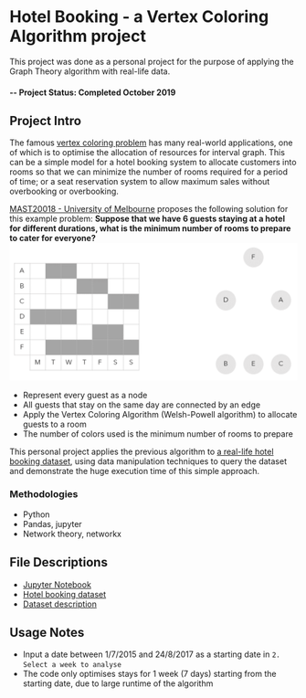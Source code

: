 # Hotel Booking - a Vertex Coloring Algorithm project
This project was done as a personal project for the purpose of applying the Graph Theory algorithm with real-life data.

#### -- Project Status: Completed October 2019

## Project Intro
The famous [vertex coloring problem](http://mathworld.wolfram.com/ChromaticNumber.html) has many real-world applications, one of which is to optimise the allocation of resources for interval graph. This can be a simple model for a hotel booking system to allocate customers into rooms so that we can minimize the number of rooms required for a period of time; or a seat reservation system to allow maximum sales without overbooking or overbooking.

[MAST20018 - University of Melbourne](https://handbook.unimelb.edu.au/2019/subjects/mast20018) proposes the following solution for this example problem: **Suppose that we have 6 guests staying at a hotel for different durations, what is the minimum number of rooms to prepare to cater for everyone?**
![Algorithm Demonstration](https://github.com/danieltpham/hotel-booking-optimisation/blob/master/Slide1.gif)
* Represent every guest as a node
* All guests that stay on the same day are connected by an edge
* Apply the Vertex Coloring Algorithm (Welsh-Powell algorithm) to allocate guests to a room
* The number of colors used is the minimum number of rooms to prepare

This personal project applies the previous algorithm to [a real-life hotel booking dataset](https://www.sciencedirect.com/science/article/pii/S2352340918315191), using data manipulation techniques to query the dataset and demonstrate the huge execution time of this simple approach.

### Methodologies
* Python
* Pandas, jupyter
* Network theory, networkx

## File Descriptions
* [Jupyter Notebook](https://github.com/danieltpham/hotel-booking-optimisation/blob/master/Optimisation_Stage2.ipynb)
* [Hotel booking dataset](https://github.com/danieltpham/hotel-booking-optimisation/blob/master/H1.csv)
* [Dataset description](https://github.com/danieltpham/hotel-booking-optimisation/blob/master/1-s2.0-S2352340918315191-main.pdf)

## Usage Notes
* Input a date between 1/7/2015 and 24/8/2017 as a starting date in `2. Select a week to analyse`
* The code only optimises stays for 1 week (7 days) starting from the starting date, due to large runtime of the algorithm


